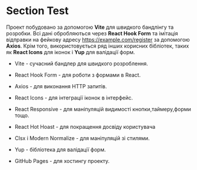 # Section Test

Проект побудовано за допомогою **Vite** для швидкого бандлінгу та
розробки. Всі дані обробляються через **React Hook Form** та імітація
відправки на фейкову адресу https://example.com/register за допомогою
**Axios**. Крім того, використовується ряд інших корисних бібліотек,
таких як **React Icons** для іконок і **Yup** для валідації форм.

- Vite - сучасний бандлер для швидкого розроблення.

- React Hook Form - для роботи з формами в React.

- Axios - для виконання HTTP запитів.

- React Icons - для інтеграції іконок в інтерфейс.

- React Responsive - для маніпуляцій видимості кнопки,таймеру,форми
  тощо.

- React Hot Hoast - для покращення досвіду користувача

- Clsx i Modern Normalize - для маніпуляцій зі стилями.

- Yup - бібліотека для валідації форм.

- GitHub Pages - для хостингу проекту.
